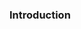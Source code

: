 <!--AUTOMATICALLY GENERATED
**********************************************************************
*                                                                    *
*    This file was automatically generated by copying                *
*    'content/notes/privacy/intro.md'. If you want to manually       *
*    overwrite it, you have to remove this whole comment.            *
*    Otherwise, it will be overwritten the next time any change      *
*    happens in the notes.                                           *
*                                                                    *
**********************************************************************
-->

### Introduction
